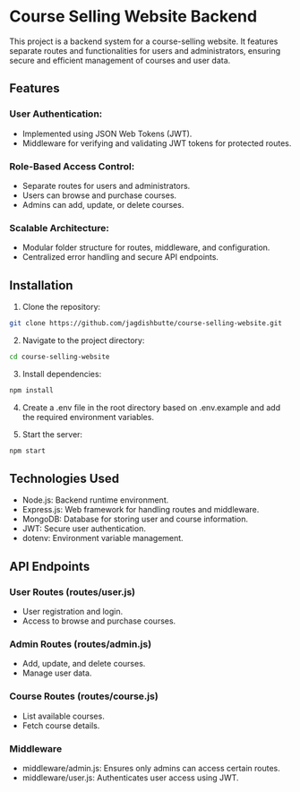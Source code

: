 # Course Selling Website Backend

This project is a backend system for a course-selling website. It features separate routes and functionalities for users and administrators, ensuring secure and efficient management of courses and user data.

## Features
### User Authentication:
- Implemented using JSON Web Tokens (JWT).
- Middleware for verifying and validating JWT tokens for protected routes.

### Role-Based Access Control:
- Separate routes for users and administrators.
- Users can browse and purchase courses.
- Admins can add, update, or delete courses.

### Scalable Architecture:
- Modular folder structure for routes, middleware, and configuration.
- Centralized error handling and secure API endpoints.

## Installation
1. Clone the repository:
```bash
git clone https://github.com/jagdishbutte/course-selling-website.git
```
2. Navigate to the project directory:
```bash
cd course-selling-website
```
3. Install dependencies:
```bash
npm install
```

4. Create a .env file in the root directory based on .env.example and add the required environment variables.

5. Start the server:
```bash
npm start
```

## Technologies Used
- Node.js: Backend runtime environment.
- Express.js: Web framework for handling routes and middleware.
- MongoDB: Database for storing user and course information.
- JWT: Secure user authentication.
- dotenv: Environment variable management.


## API Endpoints
### User Routes (routes/user.js)
- User registration and login.
- Access to browse and purchase courses.

### Admin Routes (routes/admin.js)
- Add, update, and delete courses.
- Manage user data.

### Course Routes (routes/course.js)
- List available courses.
- Fetch course details.

### Middleware
- middleware/admin.js: Ensures only admins can access certain routes.
- middleware/user.js: Authenticates user access using JWT.
